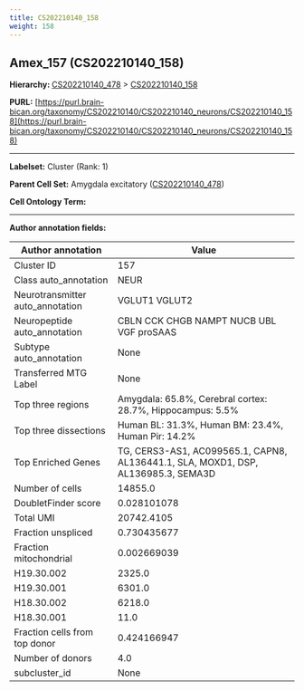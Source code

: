 ```yaml
---
title: CS202210140_158
weight: 158
---
```

## Amex_157 (CS202210140_158)
<b>Hierarchy: </b>
[CS202210140_478](../CS202210140_478) >
[CS202210140_158](../CS202210140_158)

**PURL:** [https://purl.brain-bican.org/taxonomy/CS202210140/CS202210140_neurons/CS202210140_158](https://purl.brain-bican.org/taxonomy/CS202210140/CS202210140_neurons/CS202210140_158)

---


**Labelset:** Cluster (Rank: 1)

**Parent Cell Set:** Amygdala excitatory ([CS202210140_478](../CS202210140_478))



**Cell Ontology Term:** 

[MARKER GENES.]: #


---

[TRANSFERRED ANNOTATIONS.]: #


[AUTHOR ANNOTATION FIELDS.]: #


**Author annotation fields:**

| Author annotation | Value |
|-------------------|-------|
|Cluster ID|157|
|Class auto_annotation|NEUR|
|Neurotransmitter auto_annotation|VGLUT1 VGLUT2|
|Neuropeptide auto_annotation|CBLN CCK CHGB NAMPT NUCB UBL VGF proSAAS|
|Subtype auto_annotation|None|
|Transferred MTG Label|None|
|Top three regions|Amygdala: 65.8%, Cerebral cortex: 28.7%, Hippocampus: 5.5%|
|Top three dissections|Human BL: 31.3%, Human BM: 23.4%, Human Pir: 14.2%|
|Top Enriched Genes|TG, CERS3-AS1, AC099565.1, CAPN8, AL136441.1, SLA, MOXD1, DSP, AL136985.3, SEMA3D|
|Number of cells|14855.0|
|DoubletFinder score|0.028101078|
|Total UMI|20742.4105|
|Fraction unspliced|0.730435677|
|Fraction mitochondrial|0.002669039|
|H19.30.002|2325.0|
|H19.30.001|6301.0|
|H18.30.002|6218.0|
|H18.30.001|11.0|
|Fraction cells from top donor|0.424166947|
|Number of donors|4.0|
|subcluster_id|None|
